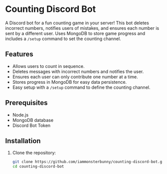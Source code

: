 # Counting Discord Bot

A Discord bot for a fun counting game in your server! This bot deletes incorrect numbers, notifies users of mistakes, and ensures each number is sent by a different user. Uses MongoDB to store game progress and includes a `/setup` command to set the counting channel.

## Features

- Allows users to count in sequence.
- Deletes messages with incorrect numbers and notifies the user.
- Ensures each user can only contribute one number at a time.
- Stores progress in MongoDB for easy data persistence.
- Easy setup with a `/setup` command to define the counting channel.

## Prerequisites

- Node.js
- MongoDB database
- Discord Bot Token

## Installation

1. Clone the repository:

   ```bash
   git clone https://github.com/iammonsterbunny/counting-discord-bot.git
   cd counting-discord-bot
